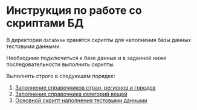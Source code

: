 # Инструкция по работе со скриптами БД

В директории `database` хранятся скрипты для наполнения базы данных тестовыми данными. 

Необходимо подключиться к базе данных и в заданной ниже последовательности выполнить скрипты. 

Выполнять строго в следующем порядке:
1. [Заполнение справочников стран, регионов и городов](country-region-city.sql)
2. [Заполнение справочника категорий вещей](categories.sql)
3. [Основной скрипт наполнения тестовыми данными](import-test-data.sql)